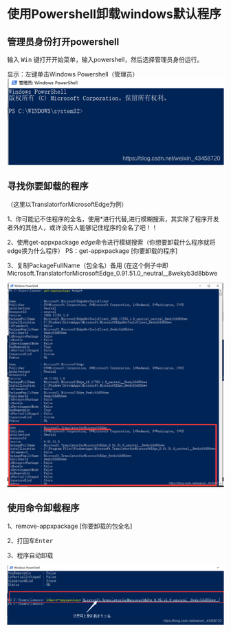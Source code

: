 # 使用Powershell卸载windows默认程序

## 管理员身份打开powershell
输入 <kbd>Win</kbd> 键打开开始菜单，输入powershell，然后选择管理员身份运行。

显示：左键单击Windows Powershell（管理员）
![在这里插入图片描述](使用Powershell卸载windows默认程序.assets/80054742bcc0565a573a881abcb26d63.png)

## 寻找你要卸载的程序

（这里以TranslatorforMicrosoftEdge为例）

1、你可能记不住程序的全名，使用*进行代替,进行模糊搜索，其实除了程序开发者外的其他人，或许没有人能够记住程序的全名了吧！！

2、使用get-appxpackage *edge*命令进行模糊搜索（你想要卸载什么程序就将edge换为什么程序）
PS：get-appxpackage [你要卸载的程序]

3、复制PackageFullName（包全名）备用
(在这个例子中即 Microsoft.TranslatorforMicrosoftEdge_0.91.51.0_neutral__8wekyb3d8bbwe

![在这里插入图片描述](使用Powershell卸载windows默认程序.assets/40859f303a618f976f92b1085d20336a.png)

## 使用命令卸载程序

1、remove-appxpackage [你要卸载的包全名]

2、打回车<kbd>Enter</kbd>

3、程序自动卸载



![在这里插入图片描述](使用Powershell卸载windows默认程序.assets/db5fe1aa108cafee4ea766fb544f8b3c.png)